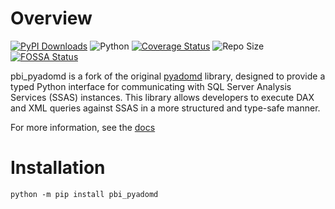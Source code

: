 # Overview

[![PyPI Downloads](https://static.pepy.tech/badge/pbi-pyadomd)](https://pepy.tech/projects/pbi-pyadomd)
![Python](https://img.shields.io/badge/python-3.11-blue.svg)
[![Coverage Status](https://coveralls.io/repos/github/douglassimonsen/pbi_pyadomd/badge.svg?branch=main)](https://coveralls.io/github/douglassimonsen/pbi_pyadomd?branch=main)
![Repo Size](https://img.shields.io/github/repo-size/douglassimonsen/pbi_pyadomd)
[![FOSSA Status](https://app.fossa.com/api/projects/git%2Bgithub.com%2Fdouglassimonsen%2Fpbi_pyadomd.svg?type=shield&issueType=security)](https://app.fossa.com/projects/git%2Bgithub.com%2Fdouglassimonsen%2Fpbi_pyadomd?ref=badge_shield&issueType=security)
<!-- [![FOSSA Status](https://app.fossa.com/api/projects/git%2Bgithub.com%2Fdouglassimonsen%2Fpbi_pyadomd.svg?type=shield&issueType=license)](https://app.fossa.com/projects/git%2Bgithub.com%2Fdouglassimonsen%2Fpbi_pyadomd?ref=badge_shield&issueType=license)-->

pbi_pyadomd is a fork of the original [pyadomd](https://pypi.org/project/pyadomd/) library, designed to provide a typed Python interface for communicating with SQL Server Analysis Services (SSAS) instances. This library allows developers to execute DAX and XML queries against SSAS in a more structured and type-safe manner.

For more information, see the [docs](https://douglassimonsen.github.io/pbi_pyadomd/)

# Installation

```shell
python -m pip install pbi_pyadomd
```
